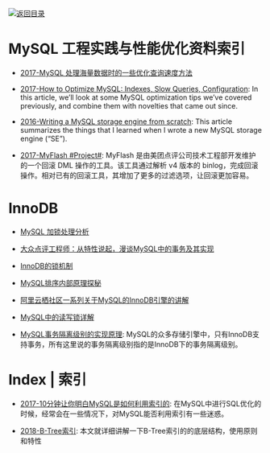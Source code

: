 [![返回目录](https://user-images.githubusercontent.com/5803001/38079637-ff0abcf0-3371-11e8-9b76-ad651620afc7.jpg)](https://github.com/wxyyxc1992/Awesome-Links) 

# MySQL 工程实践与性能优化资料索引

- [2017-MySQL 处理海量数据时的一些优化查询速度方法](http://www.54tianzhisheng.cn/2017/04/29/MySQL-select-good/)

- [2017-How to Optimize MySQL: Indexes, Slow Queries, Configuration](https://parg.co/UrU): In this article, we’ll look at some MySQL optimization tips we’ve covered previously, and combine them with novelties that came out since.

- [2016-Writing a MySQL storage engine from scratch](https://www.codeproject.com/articles/1107279/writing-a-mysql-storage-engine-from-scratch): This article summarizes the things that I learned when I wrote a new MySQL storage engine (“SE”).


- [2017-MyFlash #Project#](https://github.com/Meituan-Dianping/MyFlash): MyFlash 是由美团点评公司技术工程部开发维护的一个回滚 DML 操作的工具。该工具通过解析 v4 版本的 binlog，完成回滚操作。相对已有的回滚工具，其增加了更多的过滤选项，让回滚更加容易。

# InnoDB

- [MySQL 加锁处理分析](http://hedengcheng.com/?p=771#_Toc374698313)

- [大众点评工程师：从特性说起，漫谈MySQL中的事务及其实现](http://dbaplus.cn/news-11-515-1.html)

- [InnoDB的锁机制](http://owl-pi.com/2016/11/10/innodb-lock-1/)

- [MySQL排序内部原理探秘](http://geek.csdn.net/news/detail/105891)

- [阿里云栖社区一系列关于MySQL的InnoDB引擎的讲解](https://yq.aliyun.com/groups/25?spm=5176.blog223.yqblogcon1.3.aZ9XJX)

- [MySQL中的读写锁详解](http://www.jizhuomi.com/software/594.html)

- [MySQL事务隔离级别的实现原理](http://www.cnblogs.com/cjsblog/p/8365921.html): MySQL的众多存储引擎中，只有InnoDB支持事务，所有这里说的事务隔离级别指的是InnoDB下的事务隔离级别。

# Index | 索引

- [2017-10分钟让你明白MySQL是如何利用索引的](http://fordba.com/spend-10-min-to-understand-how-mysql-use-index.html?hmsr=toutiao.io&utm_medium=toutiao.io&utm_source=toutiao.io): 在MySQL中进行SQL优化的时候，经常会在一些情况下，对MySQL能否利用索引有一些迷惑。

- [2018-B-Tree索引](http://blueskykong.com/2018/07/28/b-tree-index/): 本文就详细讲解一下B-Tree索引的的底层结构，使用原则和特性
